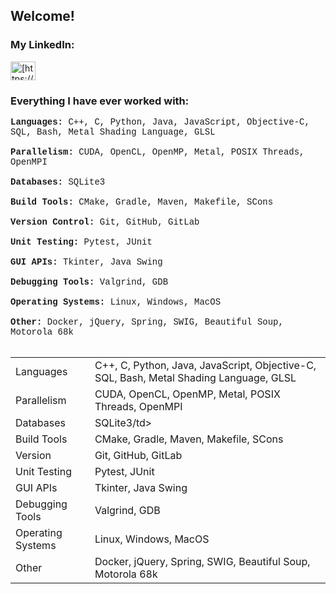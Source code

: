 <!---
AnthCol/AnthCol is a ✨ special ✨ repository because its `README.md` (this file) appears on your GitHub profile.
You can click the Preview link to take a look at your changes.
--->

## Welcome!
<p>

### My LinkedIn:
<a href="https://linkedin.com/in/anthcol" target="blank">
  <img align="center" src="https://raw.githubusercontent.com/rahuldkjain/github-profile-readme-generator/master/src/images/icons/Social/linked-in-alt.svg" alt="[https://www.linkedin.com/in/anthony-colaiacovo-876a061a0/](https://www.linkedin.com/in/anthcol/)" height="30" width="40" /></a>
</p>

<h3 align="left">Everything I have ever worked with:</h3>
<p style="font-family: 'Courier New', Courier, monospace; align="left"> 
<b>Languages:</b> C++, C, Python, Java, JavaScript, Objective-C, SQL, Bash, Metal Shading Language, GLSL <br><br>
<b>Parallelism:</b> CUDA, OpenCL, OpenMP, Metal, POSIX Threads, OpenMPI <br><br>
<b>Databases:</b> SQLite3 <br><br>
<b>Build Tools:</b> CMake, Gradle, Maven, Makefile, SCons <br><br>
<b>Version Control:</b> Git, GitHub, GitLab <br><br>
<b>Unit Testing:</b> Pytest, JUnit <br><br>
<b>GUI APIs:</b> Tkinter, Java Swing <br><br>
<b>Debugging Tools:</b> Valgrind, GDB <br><br>
<b>Operating Systems:</b> Linux, Windows, MacOS <br><br>
<b>Other:</b> Docker, jQuery, Spring, SWIG, Beautiful Soup, Motorola 68k <br><br>
</p>

<table>
  <tr>
    <td>Languages</td>
    <td>C++, C, Python, Java, JavaScript, Objective-C, SQL, Bash, Metal Shading Language, GLSL</td>
  </tr>
  <tr>
    <td>Parallelism</td>
    <td>CUDA, OpenCL, OpenMP, Metal, POSIX Threads, OpenMPI</td>
  </tr>
    <tr>
    <td>Databases</td>
    <td>SQLite3/td>
  </tr>  
  <tr>
    <td>Build Tools</td>
    <td>CMake, Gradle, Maven, Makefile, SCons</td>
  </tr>  
  <tr>
    <td>Version</td>
    <td>Git, GitHub, GitLab</td>
  </tr>  
  <tr>
    <td>Unit Testing</td>
    <td>Pytest, JUnit</td>
  </tr>  
  <tr>
    <td>GUI APIs</td>
    <td>Tkinter, Java Swing</td>
  </tr>  
  <tr>
    <td>Debugging Tools</td>
    <td>Valgrind, GDB</td>
  </tr>  
  <tr>
    <td>Operating Systems</td>
    <td>Linux, Windows, MacOS</td>
  </tr>  
  <tr>
    <td>Other</td>
    <td>Docker, jQuery, Spring, SWIG, Beautiful Soup, Motorola 68k</td>
  </tr>  

</table>
